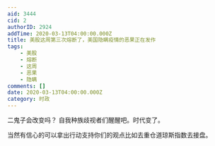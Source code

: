 ```yaml
---
aid: 3444
cid: 2
authorID: 2924
addTime: 2020-03-13T04:00:00.000Z
title: 美股这周第三次熔断了，美国隐瞒疫情的恶果正在发作
tags:
    - 美股
    - 熔断
    - 这周
    - 恶果
    - 隐瞒
comments: []
date: 2020-03-13T04:00:00.000Z
category: 时政
---
```


二鬼子会改变吗？ 自我种族歧视者们醒醒吧。时代变了。

当然有信心的可以拿出行动支持你们的观点比如去重仓道琼斯指数去接盘。
